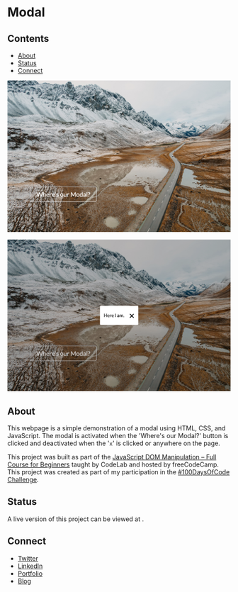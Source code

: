 # Modal

## Contents
- [About](#about)
- [Status](#status)
- [Connect](#connect)

![screenshot of the webpage without the modal](./modal-closed.png)

![screenshot of the webpage with the modal](./modal-open.png)

## About
This webpage is a simple demonstration of a modal using HTML, CSS, and JavaScript. The modal is activated when the 'Where's our Modal?' button is clicked and deactivated when the '`x`' is clicked or anywhere on the page.

This project was built as part of the [JavaScript DOM Manipulation – Full Course for Beginners](https://youtu.be/5fb2aPlgoys) taught by CodeLab and hosted by freeCodeCamp. This project was created as part of my participation in the [#100DaysOfCode Challenge](https://github.com/ananfito/100-days-of-code).

## Status

A live version of this project can be viewed at .

## Connect

- [Twitter](https://twitter.com/wordsbyfifi)
- [LinkedIn](https://linkedin.com/in/anthonynanfito)
- [Portfolio](https://ananfito.github.io)
- [Blog](https://ananfito.hashnode.dev)

